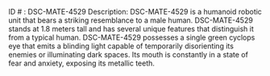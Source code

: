 ID # : DSC-MATE-4529
Description: DSC-MATE-4529 is a humanoid robotic unit that bears a striking resemblance to a male human. DSC-MATE-4529 stands at 1.8 meters tall and has several unique features that distinguish it from a typical human. DSC-MATE-4529 possesses a single green cyclops eye that emits a blinding light capable of temporarily disorienting its enemies or illuminating dark spaces. Its mouth is constantly in a state of fear and anxiety, exposing its metallic teeth.